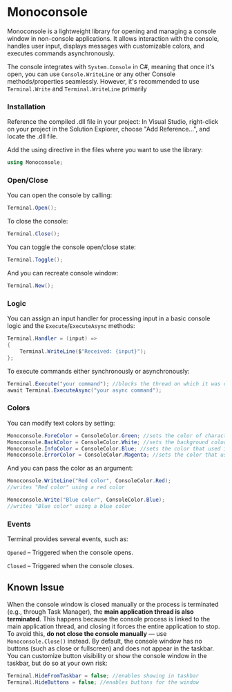 # Monoconsole
Monoconsole is a lightweight library for opening and managing a console window in non-console applications.
It allows interaction with the console, handles user input, displays messages with customizable colors, and executes commands asynchronously.


The console integrates with `System.Console` in C#, meaning that once it's open, you can use `Console.WriteLine` or any other Console methods/properties seamlessly.
However, it's recommended to use `Terminal.Write` and `Terminal.WriteLine` primarily

### Installation
Reference the compiled .dll file in your project:
In Visual Studio, right-click on your project in the Solution Explorer, choose "Add Reference...", and locate the .dll file.

Add the using directive in the files where you want to use the library:
```csharp
using Monoconsole;
```

### Open/Close
You can open the console by calling:
```csharp
Terminal.Open();
```
To close the console:
```csharp
Terminal.Close();
```
You can toggle the console open/close state:
```csharp
Terminal.Toggle();
```
And you can recreate console window:
```csharp
Terminal.New();
```

### Logic
You can assign an input handler for processing input in a basic console logic and the `Execute`/`ExecuteAsync` methods:
```csharp
Terminal.Handler = (input) => 
{
    Terminal.WriteLine($"Received: {input}");
};
```

To execute commands either synchronously or asynchronously:

```csharp
Terminal.Execute("your command"); //blocks the thread on which it was called
await Terminal.ExecuteAsync("your async command");
```

### Colors
You can modify text colors by setting:
```csharp
Monoconsole.ForeColor = ConsoleColor.Green; //sets the color of characters
Monoconsole.BackColor = ConsoleColor.White; //sets the background color of characters 
Monoconsole.InfoColor = ConsoleColor.Blue; //sets the color that used in the Monoconsole.WriteInfo
Monoconsole.ErrorColor = ConsoleColor.Magenta; //sets the color that used in the Monoconsole.WriteError
```
And you can pass the color as an argument:
```csharp
Monoconsole.WriteLine("Red color", ConsoleColor.Red);
//writes "Red color" using a red color

Monoconsole.Write("Blue color", ConsoleColor.Blue);
//writes "Blue color" using a blue color
```

### Events
Terminal provides several events, such as:

`Opened` – Triggered when the console opens.

`Closed` – Triggered when the console closes.

## Known Issue
When the console window is closed manually or the process is terminated (e.g., through Task Manager), 
the **main application thread is also terminated**. This happens because the console process is linked to the main application thread, and closing it forces the entire application to stop.
To avoid this, **do not close the console manually** — use `Monoconsole.Close()` instead. By default, the console window has no buttons 
(such as close or fullscreen) and does not appear in the taskbar.  You can customize button visibility or show the console window in the taskbar, but do so at your own risk:
```csharp
Terminal.HideFromTaskbar = false; //enables showing in taskbar
Terminal.HideButtons = false; //enables buttons for the window
```
